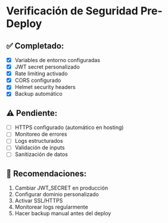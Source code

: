 # Verificación de Seguridad Pre-Deploy

## ✅ Completado:
- [x] Variables de entorno configuradas
- [x] JWT secret personalizado
- [x] Rate limiting activado
- [x] CORS configurado
- [x] Helmet security headers
- [x] Backup automático

## ⚠️ Pendiente:
- [ ] HTTPS configurado (automático en hosting)
- [ ] Monitoreo de errores
- [ ] Logs estructurados
- [ ] Validación de inputs
- [ ] Sanitización de datos

## 🔧 Recomendaciones:
1. Cambiar JWT_SECRET en producción
2. Configurar dominio personalizado
3. Activar SSL/HTTPS
4. Monitorear logs regularmente
5. Hacer backup manual antes del deploy